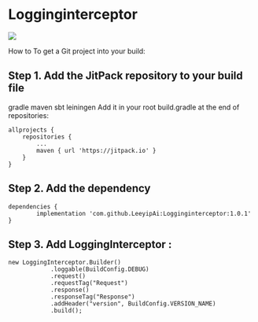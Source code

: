 # Logginginterceptor
[![](https://jitpack.io/v/LeeyipAi/Logginginterceptor.svg)](https://jitpack.io/#LeeyipAi/Logginginterceptor)

How to
To get a Git project into your build:

## Step 1. Add the JitPack repository to your build file

gradle
maven
sbt
leiningen
Add it in your root build.gradle at the end of repositories:

	allprojects {
		repositories {
			...
			maven { url 'https://jitpack.io' }
		}
	}
## Step 2. Add the dependency

	dependencies {
	        implementation 'com.github.LeeyipAi:Logginginterceptor:1.0.1'
	}
## Step 3. Add LoggingInterceptor 	:
	 
	new LoggingInterceptor.Builder()
                .loggable(BuildConfig.DEBUG)
                .request()
                .requestTag("Request")
                .response()
                .responseTag("Response")
                .addHeader("version", BuildConfig.VERSION_NAME)
                .build();
	
